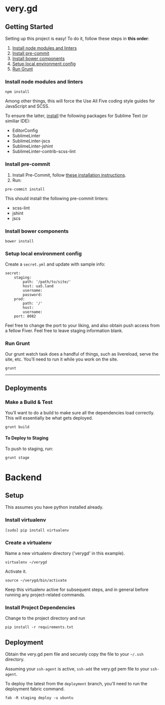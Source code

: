 # very.gd

## Getting Started

Setting up this project is easy!
To do it, follow these steps in **this order**:

1. [Install node modules and linters](#install-node-modules)
2. [Install pre-commit](#install-pre-commit)
3. [Install bower components](#install-bower-components)
4. [Setup local environment config](#setup-local-environment-config)
5. [Run Grunt](#run-grunt)

### Install node modules and linters

```
npm install
```

Among other things, this will force the Use All Five coding style guides for JavaScript and SCSS.

To ensure the latter, [install](https://packagecontrol.io/installation) the following packages for Sublime Text (or similiar IDE):

- EditorConfig
- SublimeLinter
- SublimeLinter-jscs
- SublimeLinter-jshint
- SublimeLinter-contrib-scss-lint

### Install pre-commit

1. Install Pre-Commit, follow [these installation instructions](http://pre-commit.com/#install).
2. Run:
```
pre-commit install
```

This should install the following pre-commit linters:
- scss-lint
- jshint
- jscs

### Install bower components

```
bower install
```

### Setup local environment config
Create a `secret.yml` and update with sample info:
```
secret:
    staging:
        path: '/path/to/site/'
        host: ua5.land
        username:
        password:
    prod:
        path: '/'
        host: 
        username: 
    port: 8082
```

Feel free to change the port to your liking, and also obtain push access from a fellow Fiver. Feel free to leave staging information blank.

### Run Grunt
Our grunt watch task does a handful of things, such as livereload, serve the site, etc. You’ll need to run it while you work on the site.

```
grunt
```

---

## Deployments

### Make a Build & Test

You’ll want to do a build to make sure all the dependencies load correctly. This will essentially be what gets deployed.

```
grunt build
```

#### To Deploy to Staging

To push to staging, run:
```
grunt stage
```

# Backend

## Setup

This assumes you have python installed already.

### Install virtualenv

```
[sudo] pip install virtualenv
```

### Create a virtualenv

Name a new virtualenv directory ('verygd' in this example).
```
virtualenv ~/verygd
```
Activate it.
```
source ~/verygd/bin/activate
```
Keep this virtualenv active for subsequent steps, and in general before running any project-related commands.

### Install Project Dependencies 

Change to the project directory and run

```pip install -r requirements.txt```

## Deployment

Obtain the very.gd pem file and securely copy the file to your `~/.ssh` directory.

Assuming your `ssh-agent` is active, `ssh-add` the very.gd pem file to your `ssh-agent`.

To deploy the latest from the `deployment` branch, you'll need to run the deployment fabric command.

`fab -R staging deploy -u ubuntu`
